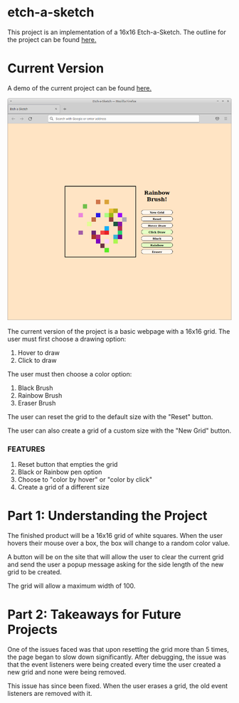 # etch-a-sketch

This project is an implementation of a 16x16 Etch-a-Sketch. The outline for the project can be found [here.](https://www.theodinproject.com/paths/foundations/courses/foundations/lessons/etch-a-sketch-project)

# Current Version

A demo of the current project can be found [here.](https://thejulianflores.github.io/etch-a-sketch/)

![A prototype](img/prototype4.png)

The current version of the project is a basic webpage with a 16x16 grid. The user must first choose a drawing option:

1. Hover to draw
2. Click to draw

The user must then choose a color option:

1. Black Brush
2. Rainbow Brush
3. Eraser Brush

The user can reset the grid to the default size with the "Reset" button.

The user can also create a grid of a custom size with the "New Grid" button.

### FEATURES

1. Reset button that empties the grid
2. Black or Rainbow pen option
3. Choose to "color by hover" or "color by click" 
4. Create a grid of a different size

# Part 1: Understanding the Project

The finished product will be a 16x16 grid of white squares. When the user hovers their mouse over a box, the box will change to a random color value. 

A button will be on the site that will allow the user to clear the current grid and send the user a popup message asking for the side length of the new grid to be created.

The grid will allow a maximum width of 100.

# Part 2: Takeaways for Future Projects

One of the issues faced was that upon resetting the grid more than 5 times, the page began to slow down significantly. After debugging, the issue was that the event listeners were being created every time the user created a new grid and none were being removed. 

This issue has since been fixed. When the user erases a grid, the old event listeners are removed with it.